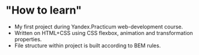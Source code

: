 # **"How to learn"**
* My first project during Yandex.Practicum web-development course.
* Written on HTML+CSS using CSS flexbox, animation and transformation properties.
* File structure within project is built according to BEM rules.

